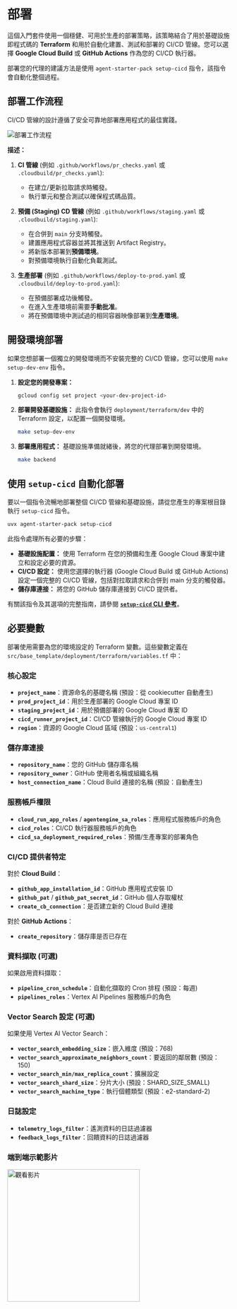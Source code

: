 # 部署

這個入門套件使用一個穩健、可用於生產的部署策略，該策略結合了用於基礎設施即程式碼的 **Terraform** 和用於自動化建置、測試和部署的 CI/CD 管線。您可以選擇 **Google Cloud Build** 或 **GitHub Actions** 作為您的 CI/CD 執行器。

部署您的代理的建議方法是使用 `agent-starter-pack setup-cicd` 指令，該指令會自動化整個過程。

## 部署工作流程

CI/CD 管線的設計遵循了安全可靠地部署應用程式的最佳實踐。

![部署工作流程](https://storage.googleapis.com/github-repo/generative-ai/sample-apps/e2e-gen-ai-app-starter-pack/deployment_workflow.png)

**描述：**

1. **CI 管線** (例如 `.github/workflows/pr_checks.yaml` 或 `.cloudbuild/pr_checks.yaml`):
   - 在建立/更新拉取請求時觸發。
   - 執行單元和整合測試以確保程式碼品質。

2. **預備 (Staging) CD 管線** (例如 `.github/workflows/staging.yaml` 或 `.cloudbuild/staging.yaml`):
   - 在合併到 `main` 分支時觸發。
   - 建置應用程式容器並將其推送到 Artifact Registry。
   - 將新版本部署到**預備環境**。
   - 對預備環境執行自動化負載測試。

3. **生產部署** (例如 `.github/workflows/deploy-to-prod.yaml` 或 `.cloudbuild/deploy-to-prod.yaml`):
   - 在預備部署成功後觸發。
   - 在進入生產環境前需要**手動批准**。
   - 將在預備環境中測試過的相同容器映像部署到**生產環境**。

## 開發環境部署

如果您想部署一個獨立的開發環境而不安裝完整的 CI/CD 管線，您可以使用 `make setup-dev-env` 指令。

1. **設定您的開發專案：**
   ```bash
   gcloud config set project <your-dev-project-id>
   ```

2. **部署開發基礎設施：**
   此指令會執行 `deployment/terraform/dev` 中的 Terraform 設定，以配置一個開發環境。
   ```bash
   make setup-dev-env
   ```

3. **部署應用程式：**
   基礎設施準備就緒後，將您的代理部署到開發環境。
   ```bash
   make backend
   ```
   
## 使用 `setup-cicd` 自動化部署

要以一個指令流暢地部署整個 CI/CD 管線和基礎設施，請從您產生的專案根目錄執行 `setup-cicd` 指令。

```bash
uvx agent-starter-pack setup-cicd
```

此指令處理所有必要的步驟：
- **基礎設施配置：** 使用 Terraform 在您的預備和生產 Google Cloud 專案中建立和設定必要的資源。
- **CI/CD 設定：** 使用您選擇的執行器 (Google Cloud Build 或 GitHub Actions) 設定一個完整的 CI/CD 管線，包括對拉取請求和合併到 main 分支的觸發器。
- **儲存庫連接：** 將您的 GitHub 儲存庫連接到 CI/CD 提供者。

有關該指令及其選項的完整指南，請參閱 [**`setup-cicd` CLI 參考**](../cli/setup_cicd.html)。

## 必要變數

部署使用需要為您的環境設定的 Terraform 變數。這些變數定義在 `src/base_template/deployment/terraform/variables.tf` 中：

### 核心設定
- **`project_name`**：資源命名的基礎名稱 (預設：從 cookiecutter 自動產生)
- **`prod_project_id`**：用於生產部署的 Google Cloud 專案 ID
- **`staging_project_id`**：用於預備部署的 Google Cloud 專案 ID
- **`cicd_runner_project_id`**：CI/CD 管線執行的 Google Cloud 專案 ID
- **`region`**：資源的 Google Cloud 區域 (預設：`us-central1`)

### 儲存庫連接
- **`repository_name`**：您的 GitHub 儲存庫名稱
- **`repository_owner`**：GitHub 使用者名稱或組織名稱
- **`host_connection_name`**：Cloud Build 連接的名稱 (預設：自動產生)

### 服務帳戶權限
- **`cloud_run_app_roles`** / **`agentengine_sa_roles`**：應用程式服務帳戶的角色
- **`cicd_roles`**：CI/CD 執行器服務帳戶的角色
- **`cicd_sa_deployment_required_roles`**：預備/生產專案的部署角色

### CI/CD 提供者特定
對於 **Cloud Build**：
- **`github_app_installation_id`**：GitHub 應用程式安裝 ID
- **`github_pat`** / **`github_pat_secret_id`**：GitHub 個人存取權杖
- **`create_cb_connection`**：是否建立新的 Cloud Build 連接

對於 **GitHub Actions**：
- **`create_repository`**：儲存庫是否已存在

### 資料擷取 (可選)
如果啟用資料擷取：
- **`pipeline_cron_schedule`**：自動化擷取的 Cron 排程 (預設：每週)
- **`pipelines_roles`**：Vertex AI Pipelines 服務帳戶的角色

### Vector Search 設定 (可選)
如果使用 Vertex AI Vector Search：
- **`vector_search_embedding_size`**：嵌入維度 (預設：768)
- **`vector_search_approximate_neighbors_count`**：要返回的鄰居數 (預設：150)
- **`vector_search_min/max_replica_count`**：擴展設定
- **`vector_search_shard_size`**：分片大小 (預設：SHARD_SIZE_SMALL)
- **`vector_search_machine_type`**：執行個體類型 (預設：e2-standard-2)

### 日誌設定
- **`telemetry_logs_filter`**：遙測資料的日誌過濾器
- **`feedback_logs_filter`**：回饋資料的日誌過濾器

### 端到端示範影片

<a href="https://storage.googleapis.com/github-repo/generative-ai/sample-apps/e2e-gen-ai-app-starter-pack/template_deployment_demo.mp4">
  <img src="https://storage.googleapis.com/github-repo/generative-ai/sample-apps/e2e-gen-ai-app-starter-pack/preview_video.png" alt="觀看影片" width="300"/>
</a>